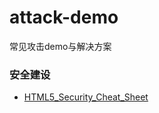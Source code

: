 # attack-demo

常见攻击demo与解决方案

### 安全建设

- [HTML5_Security_Cheat_Sheet](https://www.owasp.org/index.php/HTML5_Security_Cheat_Sheet#Cross_Origin_Resource_Sharing)
